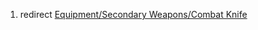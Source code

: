 1.  redirect [Equipment/Secondary Weapons/Combat
    Knife](Equipment/Secondary_Weapons/Combat_Knife "wikilink")